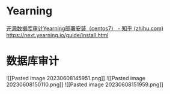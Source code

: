 # Yearning
[开源数据库审计Yearning部署安装（centos7） - 知乎 (zhihu.com)](https://zhuanlan.zhihu.com/p/397791710)
https://next.yearning.io/guide/install.html

# 数据库审计
![[Pasted image 20230608145951.png]]
![[Pasted image 20230608150110.png]]
![[Pasted image 20230608151959.png]]